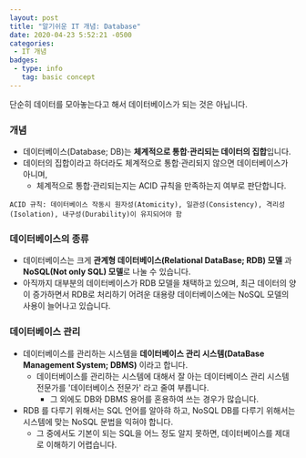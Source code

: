 ```yaml
---
layout: post
title: "알기쉬운 IT 개념: Database"
date: 2020-04-23 5:52:21 -0500
categories: 
 - IT 개념
badges:
 - type: info
   tag: basic concept 
---
```


단순히 데이터를 모아놓는다고 해서 데이터베이스가 되는 것은 아닙니다.

<!--more-->

### **개념**
 - 데이터베이스(Database; DB)는 **체계적으로 통합·관리되는 데이터의 집합**입니다.
 - 데이터의 집합이라고 하더라도 체계적으로 통합·관리되지 않으면 데이터베이스가 아니며,
   - 체계적으로 통합·관리되는지는 ACID 규칙을 만족하는지 여부로 판단합니다.
   
```
ACID 규칙: 데이터베이스 작동시 원자성(Atomicity), 일관성(Consistency), 격리성(Isolation), 내구성(Durability)이 유지되어야 함
```
 
### **데이터베이스의 종류**
 - 데이터베이스는 크게 **관계형 데이터베이스(Relational DataBase; RDB) 모델** 과 **NoSQL(Not only SQL) 모델**로 나눌 수 있습니다.
 - 아직까지 대부분의 데이터베이스가 RDB 모델을 채택하고 있으며, 최근 데이터의 양이 증가하면서 RDB로 처리하기 어려운 대용량 데이터베이스에는 NoSQL 모델의 사용이 늘어나고 있습니다. 

### **데이터베이스 관리**
 - 데이터베이스를 관리하는 시스템을 **데이터베이스 관리 시스템(DataBase Management System; DBMS)** 이라고 합니다.
   - 데이터베이스를 관리하는 시스템에 대해서 잘 아는 데이터베이스 관리 시스템 전문가를 '데이터베이스 전문가' 라고 줄여 부릅니다.
     - 그 외에도 DB와 DBMS 용어를 혼용하여 쓰는 경우가 많습니다.
 - RDB 를 다루기 위해서는 SQL 언어를 알아햐 하고, NoSQL DB를 다루기 위해서는 시스템에 맞는 NoSQL 문법을 익혀야 합니다.
   - 그 중에서도 기본이 되는 SQL을 어느 정도 알지 못하면, 데이터베이스를 제대로 이해하기 어렵습니다.
